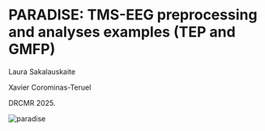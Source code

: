 # **PARADISE: TMS-EEG preprocessing and analyses examples (TEP and GMFP)**

Laura Sakalauskaite

Xavier Corominas-Teruel

DRCMR 2025.


![paradise](https://github.com/user-attachments/assets/5905bfcc-3d76-411c-8305-e4eb67711446)
